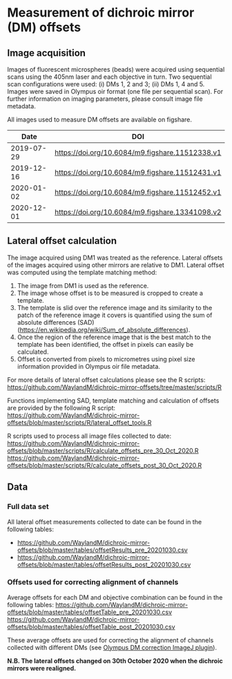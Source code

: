 # Measurement of dichroic mirror (DM) offsets

## Image acquisition

Images of fluorescent microspheres (beads) were acquired using sequential scans using the 405nm laser and each objective in turn. Two sequential scan configurations were used: (i) DMs 1, 2 and 3; (ii) DMs 1, 4 and 5. Images were saved in Olympus oir format (one file per sequential scan). For further information on imaging parameters, please consult image file metadata.

All images used to measure DM offsets are available on figshare.

| Date | DOI |
|---|---|
| 2019-07-29 | https://doi.org/10.6084/m9.figshare.11512338.v1 |
| 2019-12-16 | https://doi.org/10.6084/m9.figshare.11512431.v1 |
| 2020-01-02 | https://doi.org/10.6084/m9.figshare.11512452.v1 |
| 2020-12-01 | https://doi.org/10.6084/m9.figshare.13341098.v2 |


## Lateral offset calculation

The image acquired using DM1 was treated as the reference. Lateral offsets of the images acquired using other mirrors are relative to DM1. Lateral offset was computed using the template matching method:

1. The image from DM1 is used as the reference.
2. The image whose offset is to be measured is cropped to create a template.
3. The template is slid over the reference image and its similarity to the patch of the reference image it covers is quantified using the sum of absolute differences (SAD) (https://en.wikipedia.org/wiki/Sum_of_absolute_differences).
4. Once the region of the reference image that is the best match to the template has been identified, the offset in pixels can easily be calculated.
5. Offset is converted from pixels to micrometres using pixel size information provided in Olympus oir file metadata.

For more details of lateral offset calculations please see the R scripts:
https://github.com/WaylandM/dichroic-mirror-offsets/tree/master/scripts/R

Functions implementing SAD, template matching and calculation of offsets are provided by the following R script:
https://github.com/WaylandM/dichroic-mirror-offsets/blob/master/scripts/R/lateral_offset_tools.R

R scripts used to process all image files collected to date:
https://github.com/WaylandM/dichroic-mirror-offsets/blob/master/scripts/R/calculate_offsets_pre_30_Oct_2020.R
https://github.com/WaylandM/dichroic-mirror-offsets/blob/master/scripts/R/calculate_offsets_post_30_Oct_2020.R

## Data

### Full data set
All lateral offset measurements collected to date can be found in the following tables:

* https://github.com/WaylandM/dichroic-mirror-offsets/blob/master/tables/offsetResults_pre_20201030.csv
* https://github.com/WaylandM/dichroic-mirror-offsets/blob/master/tables/offsetResults_post_20201030.csv

### Offsets used for correcting alignment of channels
Average offsets for each DM and objective combination can be found in the following tables:
https://github.com/WaylandM/dichroic-mirror-offsets/blob/master/tables/offsetTable_pre_20201030.csv
https://github.com/WaylandM/dichroic-mirror-offsets/blob/master/tables/offsetTable_post_20201030.csv

These average offsets are used for correcting the alignment of channels collected with different DMs (see [Olympus DM correction ImageJ plugin](https://github.com/WaylandM/dichroic-mirror-offsets/blob/master/docs/Olympus_DM_correction_plugin.md)).

**N.B. The lateral offsets changed on 30th October 2020 when the dichroic mirrors were realigned.**

